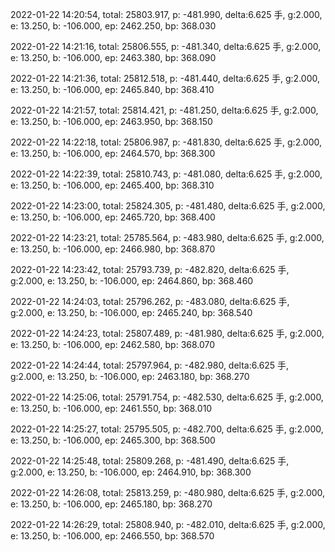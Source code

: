 2022-01-22 14:20:54, total: 25803.917, p: -481.990, delta:6.625 手, g:2.000, e: 13.250, b: -106.000, ep: 2462.250, bp: 368.030

2022-01-22 14:21:16, total: 25806.555, p: -481.340, delta:6.625 手, g:2.000, e: 13.250, b: -106.000, ep: 2463.380, bp: 368.090

2022-01-22 14:21:36, total: 25812.518, p: -481.440, delta:6.625 手, g:2.000, e: 13.250, b: -106.000, ep: 2465.840, bp: 368.410

2022-01-22 14:21:57, total: 25814.421, p: -481.250, delta:6.625 手, g:2.000, e: 13.250, b: -106.000, ep: 2463.950, bp: 368.150

2022-01-22 14:22:18, total: 25806.987, p: -481.830, delta:6.625 手, g:2.000, e: 13.250, b: -106.000, ep: 2464.570, bp: 368.300

2022-01-22 14:22:39, total: 25810.743, p: -481.080, delta:6.625 手, g:2.000, e: 13.250, b: -106.000, ep: 2465.400, bp: 368.310

2022-01-22 14:23:00, total: 25824.305, p: -481.480, delta:6.625 手, g:2.000, e: 13.250, b: -106.000, ep: 2465.720, bp: 368.400

2022-01-22 14:23:21, total: 25785.564, p: -483.980, delta:6.625 手, g:2.000, e: 13.250, b: -106.000, ep: 2466.980, bp: 368.870

2022-01-22 14:23:42, total: 25793.739, p: -482.820, delta:6.625 手, g:2.000, e: 13.250, b: -106.000, ep: 2464.860, bp: 368.460

2022-01-22 14:24:03, total: 25796.262, p: -483.080, delta:6.625 手, g:2.000, e: 13.250, b: -106.000, ep: 2465.240, bp: 368.540

2022-01-22 14:24:23, total: 25807.489, p: -481.980, delta:6.625 手, g:2.000, e: 13.250, b: -106.000, ep: 2462.580, bp: 368.070

2022-01-22 14:24:44, total: 25797.964, p: -482.980, delta:6.625 手, g:2.000, e: 13.250, b: -106.000, ep: 2463.180, bp: 368.270

2022-01-22 14:25:06, total: 25791.754, p: -482.530, delta:6.625 手, g:2.000, e: 13.250, b: -106.000, ep: 2461.550, bp: 368.010

2022-01-22 14:25:27, total: 25795.505, p: -482.700, delta:6.625 手, g:2.000, e: 13.250, b: -106.000, ep: 2465.300, bp: 368.500

2022-01-22 14:25:48, total: 25809.268, p: -481.490, delta:6.625 手, g:2.000, e: 13.250, b: -106.000, ep: 2464.910, bp: 368.300

2022-01-22 14:26:08, total: 25813.259, p: -480.980, delta:6.625 手, g:2.000, e: 13.250, b: -106.000, ep: 2465.180, bp: 368.270

2022-01-22 14:26:29, total: 25808.940, p: -482.010, delta:6.625 手, g:2.000, e: 13.250, b: -106.000, ep: 2466.550, bp: 368.570